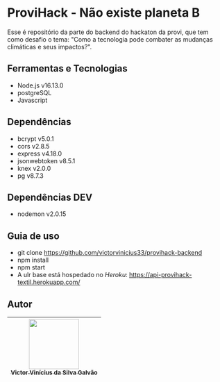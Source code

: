 # ProviHack - Não existe planeta B

Esse é repositório da parte do backend do hackaton da provi, que tem como desafio o tema: "Como a tecnologia pode combater as mudanças climáticas e seus impactos?".

## Ferramentas e Tecnologias

- Node.js v16.13.0
- postgreSQL
- Javascript

## Dependências

- bcrypt v5.0.1
- cors v2.8.5
- express v4.18.0
- jsonwebtoken v8.5.1
- knex v2.0.0
- pg v8.7.3

## Dependências DEV

- nodemon v2.0.15

## Guia de uso

- git clone https://github.com/victorvinicius33/provihack-backend
- npm install
- npm start
- A ulr base está hospedado no *Heroku*: https://api-provihack-textil.herokuapp.com/

## Autor

| [<img src="https://avatars.githubusercontent.com/u/94022088?s=400&u=829c8531a69be7d30b1096c762a5ff4f9a7172fe&v=4" width=115><br><sub>Victor Vinícius da Silva Galvão</sub>](https://github.com/victorvinicius33) 
| :---: |
